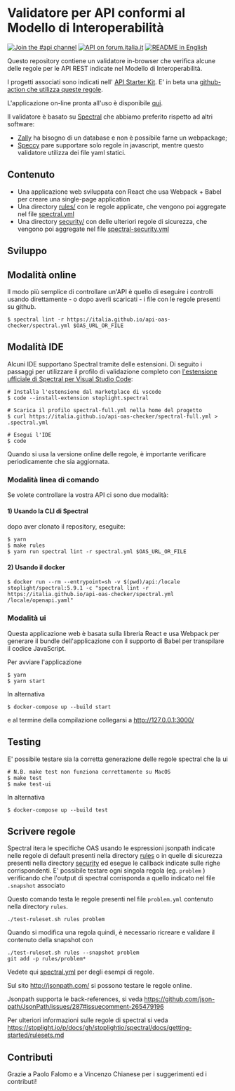 # Validatore per API conformi al Modello di Interoperabilità

[![Join the #api channel](https://img.shields.io/badge/Slack-%23api-blue.svg?logo=slack)](https://developersitalia.slack.com/messages/CDKBYTG74)
[![API on forum.italia.it](https://img.shields.io/badge/Forum-interoperabilit%C3%A0-blue.svg)](https://forum.italia.it/c/piano-triennale/interoperabilita)
[![README in English](https://img.shields.io/badge/Readme-English-darkgreen.svg)](README.en.md)

Questo repository contiene un validatore in-browser che verifica alcune delle regole per le API REST indicate nel Modello di Interoperabilità.

I progetti associati sono indicati nell' [API Starter Kit](https://github.com/teamdigitale/api-starter-kit).
E' in beta una [github-action che utilizza queste regole](https://github.com/teamdigitale/api-oas-checker-action).

L'applicazione on-line pronta all'uso è disponibile [qui](https://italia.github.io/api-oas-checker/).

Il validatore è basato su [Spectral](https://github.com/stoplightio/spectral) che abbiamo preferito rispetto ad altri software:

- [Zally](https://github.com/zalando/zally) ha bisogno di un database e non è possibile farne un webpackage;
- [Speccy](https://github.com/wework/speccy) pare supportare solo regole in javascript, mentre questo validatore utilizza dei file yaml statici.

## Contenuto

- Una applicazione web sviluppata con React che usa Webpack + Babel per creare una single-page application
- Una directory [rules/](rules/) con le regole applicate, che vengono poi aggregate nel file [spectral.yml](https://italia.github.io/api-oas-checker/spectral.yml)
- Una directory [security/](security/) con delle ulteriori regole di sicurezza, che vengono poi aggregate nel file [spectral-security.yml](https://italia.github.io/api-oas-checker/spectral-security.yml)

## Sviluppo

## Modalità online
Il modo più semplice di controllare un'API è quello di eseguire i controlli usando
direttamente - o dopo averli scaricati - i file con le regole presenti su github.

```
$ spectral lint -r https://italia.github.io/api-oas-checker/spectral.yml $OAS_URL_OR_FILE
```

## Modalità IDE
Alcuni IDE supportano Spectral tramite delle estensioni.
Di seguito i passaggi per utilizzare il profilo di validazione completo
con [l'estensione ufficiale di Spectral per Visual Studio Code](https://github.com/stoplightio/vscode-spectral):

```
# Installa l'estensione dal marketplace di vscode
$ code --install-extension stoplight.spectral

# Scarica il profilo spectral-full.yml nella home del progetto
$ curl https://italia.github.io/api-oas-checker/spectral-full.yml > .spectral.yml

# Esegui l'IDE
$ code
```

Quando si usa la versione online delle regole, è importante verificare periodicamente
che sia aggiornata.

### Modalità linea di comando
Se volete controllare la vostra API ci sono due modalità:

#### 1) Usando la CLI di Spectral
dopo aver clonato il repository, eseguite:
```
$ yarn
$ make rules
$ yarn run spectral lint -r spectral.yml $OAS_URL_OR_FILE
```

#### 2) Usando il docker
```
$ docker run --rm --entrypoint=sh -v $(pwd)/api:/locale stoplight/spectral:5.9.1 -c "spectral lint -r https://italia.github.io/api-oas-checker/spectral.yml /locale/openapi.yaml"
```

### Modalità ui
Questa applicazione web è basata sulla libreria React e usa Webpack per generare il bundle dell'applicazione con il supporto di Babel per transpilare il codice JavaScript.

Per avviare l'applicazione
```
$ yarn
$ yarn start
```
In alternativa
```
$ docker-compose up --build start
```
e al termine della compilazione collegarsi a http://127.0.0.1:3000/

## Testing

E' possibile testare sia la corretta generazione delle regole spectral che la ui

```
# N.B. make test non funziona correttamente su MacOS
$ make test
$ make test-ui
```

In alternativa
```
$ docker-compose up --build test
```

## Scrivere regole

Spectral itera le specifiche OAS usando le espressioni jsonpath
indicate nelle regole di default presenti nella directory [rules](rules/)
o in quelle di sicurezza presenti nella directory [security](security/) 
ed esegue le callback indicate sulle righe corrispondenti.
E' possibile testare ogni singola regola (eg. `problem` ) verificando
che l'output di spectral corrisponda a quello indicato nel file `.snapshot` associato

Questo comando testa le regole presenti nel file `problem.yml` contenuto nella directory `rules`.

```
./test-ruleset.sh rules problem
```

Quando si modifica una regola quindi, è necessario ricreare e validare il contenuto della snapshot
con

```
./test-ruleset.sh rules --snapshot problem
git add -p rules/problem* 
```

Vedete qui [spectral.yml](https://italia.github.io/api-oas-checker/spectral.yml) per degli esempi di regole.

Sul sito http://jsonpath.com/ si possono testare le regole online.

Jsonpath supporta le back-references,
 si veda https://github.com/json-path/JsonPath/issues/287#issuecomment-265479196

Per ulteriori informazioni sulle regole di spectral si veda https://stoplight.io/p/docs/gh/stoplightio/spectral/docs/getting-started/rulesets.md

## Contributi

Grazie a Paolo Falomo
e a Vincenzo Chianese per i suggerimenti ed i contributi!

